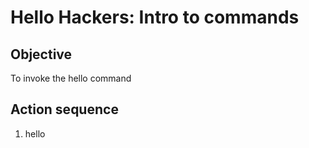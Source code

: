 # Hello Hackers: Intro to commands

## Objective

To invoke the hello command

## Action sequence

1. hello
